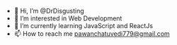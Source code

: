 - 👋 Hi, I’m @DrDisgusting
- 👀 I’m interested in Web Development
- 🌱 I’m currently learning JavaScript and ReactJs
- 📫 How to reach me pawanchatuvedi779@gmail.com

<!---
DrDisgusting/DrDisgusting is a ✨ special ✨ repository because its `README.md` (this file) appears on your GitHub profile.
You can click the Preview link to take a look at your changes.
--->
